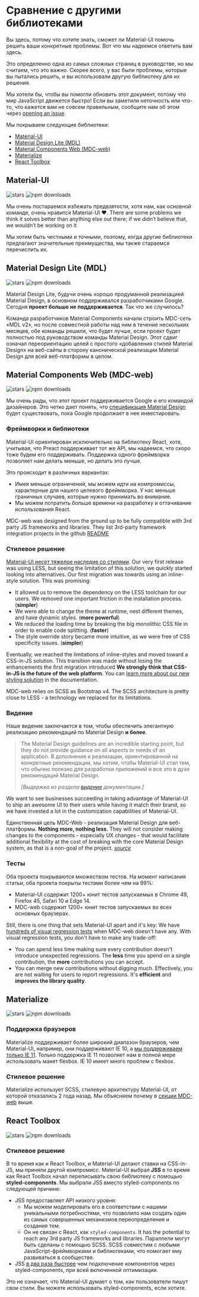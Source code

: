 # Сравнение с другими библиотеками

<p class="description">Вы здесь, потому что хотите знать, сможет ли Material-UI помочь решить ваши конкретные проблемы. Вот что мы надеемся ответить вам здесь.</p>

Это определенно одна из самых сложных страниц в руководстве, но мы считаем, что это важно. Скорее всего, у вас были проблемы, которые вы пытались решить, и вы использовали другую библиотеку для их решения.

Мы хотели бы, чтобы вы помогли обновить этот документ, потому что мир JavaScript движется быстро! Если вы заметили неточность или что-то, что кажется вам не совсем правильным, сообщите нам об этом через [opening an issue](https://github.com/mui-org/material-ui/issues/new?title=[docs]+Inaccuracy+in+comparison+guide).

Мы покрываем следующие библиотеки:

- [Material-UI](#material-ui)
- [Material Design Lite (MDL)](#material-design-lite-mdl)
- [Material Components Web (MDC-web)](#material-components-web-mdc-web)
- [Materialize](#materialize)
- [React Toolbox](#react-toolbox)

## Material-UI

![stars](https://img.shields.io/github/stars/mui-org/material-ui.svg?style=social&label=Stars) ![npm downloads](https://img.shields.io/npm/dm/@material-ui/core.svg)

Мы очень постараемся избежать предвзятости, хотя нам, как основной команде, очень нравится Material-UI ❤️. There are some problems we think it solves better than anything else out there; if we didn’t believe that, we wouldn’t be working on it

Мы хотим быть честными и точными, поэтому, когда другие библиотеки предлагают значительные преимущества, мы также стараемся перечислить их.

## Material Design Lite (MDL)

![stars](https://img.shields.io/github/stars/google/material-design-lite.svg?style=social&label=Stars) ![npm downloads](https://img.shields.io/npm/dm/material-design-lite.svg)

Material Design Lite, будучи очень хорошо продуманной реализацией Material Design, в основном поддерживался разработчиками Google. Сегодня **проект больше не поддерживается**. Так что же случилось?

Команда разработчиков Material Components начали строить MDC-сеть «MDL v2», но после совместной работы над ним в течение нескольких месяцев, обе команды решили, что будет лучше, если проект будет полностью под руководством команды Material Design. Этот сдвиг означал переориентацию целей с простого «добавления стилей Material Design» на веб-сайты в сторону канонической реализации Material Design для всей веб-платформы в целом.

## Material Components Web (MDC-web)

![stars](https://img.shields.io/github/stars/material-components/material-components-web.svg?style=social&label=Stars) ![npm downloads](https://img.shields.io/npm/dm/material-components-web.svg)

Мы очень рады, что этот проект поддерживается Google и его командой дизайнеров. Это четко дает понять, что [спецификация Material Design](https://material.io/design/) будет существовать, пока Google продолжает в нее инвестировать.

### Фреймворки и библиотеки

Material-UI ориентирован исключительно на библиотеку React, хотя, учитывая, что Preact поддерживает тот же API, мы надеемся, что скоро тоже будем его поддерживать. Поддержка одного фреймворка позволяет нам делать меньше, но делать это лучше.

Это происходит в различных вариантах:

- Имея меньше ограничений, мы можем идти на компромиссы, характерные для нашего целевого фреймворка. У нас меньше граничных случаев, которые нужно принимать во внимание.
- Мы можем потратить больше времени на разработку и оттачивание использования React.

MDC-web was designed from the ground up to be fully compatible with 3rd party JS frameworks and libraries. They list 3rd-party framework integration projects in the github [README](https://github.com/material-components/material-components-web/#material-components-for-the-web)

### Стилевое решение

[Material-UI несет тяжелое наследие со стилями](https://github.com/oliviertassinari/a-journey-toward-better-style). Our very first release was using LESS, but seeing the limitation of this solution, we quickly started looking into alternatives. Our first migration was towards using an inline-style solution. This was promising:

- It allowed us to remove the dependency on the LESS toolchain for our users. We removed one important friction in the installation process. (**simpler**)
- We were able to change the theme at runtime, nest different themes, and have dynamic styles. (**more powerful**)
- We reduced the loading time by breaking the big monolithic CSS file in order to enable code splitting. (**faster**)
- The style override story became more intuitive, as we were free of CSS specificity issues. (**simpler**)

Eventually, we reached the limitations of inline-styles and moved toward a CSS-in-JS solution. This transition was made without losing the enhancements the first migration introduced **We strongly think that CSS-in-JS is the future of the web platform**. You can [learn more about our new styling solution](/customization/css-in-js/) in the documentation.

MDC-web relies on SCSS as Bootstrap v4. The SCSS architecture is pretty close to LESS - a technology we replaced for its limitations.

### Видение

Наше видение заключается в том, чтобы обеспечить элегантную реализацию рекомендаций по Material Design **и более**.

> The Material Design guidelines are an incredible starting point, but they do not provide guidance on all aspects or needs of an application. В дополнение к реализации, ориентированной на конкретные рекомендации, мы хотим, чтобы Material-UI стал тем, что обычно полезно для разработки приложений и все это в духе рекомендаций Material Design.
> 
> *[Выдержка из раздела [видение](/discover-more/vision/) документации.]*

We want to see businesses succeeding in taking advantage of Material-UI to ship an awesome UI to their users while having it match their brand, so we have invested a lot in the customization capabilities of Material-UI.

Единственная цель MDC-Web - реализация Material Design для веб-платформы. **Nothing more, nothing less**. They will not consider making changes to the components - especially UX changes - that would facilitate additional flexibility at the cost of breaking with the core Material Design system, as that is a non-goal of the project. *[source](https://github.com/mui-org/material-ui/issues/6799#issuecomment-299925174)*

### Тесты

Оба проекта покрываются множеством тестов. На момент написания статьи, оба проекта покрыты тестами более чем на 99%:

- Material-UI содержит 1200+ юнит тестов запускаемых в Chrome 49, Firefox 45, Safari 10 и Edge 14.
- MDC-web содержит 1200+ юнит тестов запускаемых во всех основных браузерах.

Still, there is one thing that sets Material-UI apart and it's key: We have [hundreds of visual regression tests](https://www.argos-ci.com/mui-org/material-ui) when MDC-web doesn't have any. With visual regression tests, you don't have to make any trade-off:

- You can spend less time making sure every contribution doesn't introduce unexpected regressions. The **less** time you spend on a single contribution, the **more** contributions you can accept.
- You can merge new contributions without digging much. Effectively, you are not waiting for users to report regressions. It's **efficient** and **improves the library quality**.

## Materialize

![stars](https://img.shields.io/github/stars/Dogfalo/materialize.svg?style=social&label=Stars) ![npm downloads](https://img.shields.io/npm/dm/materialize-css.svg)

### Поддержка браузеров

Materialize поддерживает более широкий диапазон браузеров, чем Material-UI, например, они поддерживают IE 10, а [мы поддерживаем только IE 11](/getting-started/supported-platforms/). Только поддержка IE 11 позволяет нам в полной мере использовать макет flexbox. IE 10 имеет много проблем с flexbox.

### Стилевое решение

Materialize использует SCSS, стилевую архитектуру Material-UI, от которой отказались 2 года назад. Мы объясняем почему в [секции MDC-web](#styling-solution) выше.

## React Toolbox

![stars](https://img.shields.io/github/stars/react-toolbox/react-toolbox.svg?style=social&label=Stars) ![npm downloads](https://img.shields.io/npm/dm/react-toolbox.svg)

### Стилевое решение

В то время как и React Toolbox, и Material-UI делают ставки на CSS-in-JS, мы приняли другой компромисс. Material-UI выбрал **JSS** в то время как React Toolbox начал переписывать свою библиотеку с помощью **styled-components**. Мы выбрали JSS вместо styled-components по следующей причине:

- JSS предоставляет API низкого уровня: 
  - Мы можем моделировать его в соответствии с нашими уникальными потребностями, что позволило нам создать один из самых совершенных механизмов переопределения и создания тем.
  - Он не связан с React, как `styled-components`. It has the potential to reach any 3rd party JS frameworks and libraries. Параллели могут быть сделаны с помощью SCSS. SCSS совместим с любыми JavaScript-фреймворками и библиотеками, что помогает ему развиваться в сообществе.
- JSS [в два раза быстрее](https://github.com/A-gambit/CSS-IN-JS-Benchmarks/blob/master/RESULT.md) чем подключение компонентов через styled-components, при всей включенной оптимизации.

Это не означает, что Material-UI думает о том, как пользователи пишут свои стили. Вы можете использовать styled-components, если хотите.